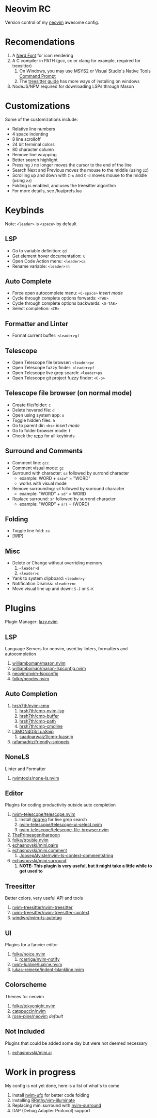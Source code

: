 # Neovim RC

Version control of my [neovim](https://neovim.io/) awesome config.

# Recomendations

1. A [Nerd Font](https://www.nerdfonts.com) for icon rendering
2. A C compiler in PATH (gcc, cc or clang for example, required for treesitter)
   1. On Windows, you may use [MSYS2](https://www.freecodecamp.org/news/how-to-install-c-and-cpp-compiler-on-windows/)
      or [Visual Studio's Native Tools Command Prompt](https://learn.microsoft.com/en-us/cpp/build/building-on-the-command-line?view=msvc-170)
   2. The [treesitter guide](https://github.com/nvim-treesitter/nvim-treesitter/wiki/Windows-support) has more ways of installing on windows
3. NodeJS/NPM required for downloading LSPs through Mason

# Customizations

Some of the customizations include:

- Relative line numbers
- 4 space indenting
- 8 line scrolloff
- 24 bit terminal colors
- 80 character column
- Remove line wrapping
- Better search highlight
- Pressing `J` no longer moves the cursor to the end of the line
- Search Next and Previous moves the mouse to the middle (using `zz`)
- Scrolling up and down with `C-u` and `C-d` moves mouse to the middle (using `zz`)
- Folding is enabled, and uses the treesitter algorithm
- For more details, see /lua/prefs.lua

# Keybinds

Note: `<leader>` is `<space>` by default

## LSP

- Go to variable definition: `gd`
- Get element hover documentation: `K`
- Open Code Action menu: `<leader>ca`
- Rename variable: `<leader>rn`

## Auto Complete

- Force open autocomplete menu: `<C-space>` _insert mode_
- Cycle through complete options forwards: `<TAB>`
- Cycle through complete options backwards: `<S-TAB>`
- Select completion: `<CR>`

## Formatter and Linter

- Format current buffer: `<leader>gf`

## Telescope

- Open Telescope file browser: `<leader>pv`
- Open Telescope fuzzy finder: `<leader>pf`
- Open Telescope live grep search: `<leader>ps`
- Open Telescope git project fuzzy finder: `<C-p>`

## Telescope file browser (on normal mode)

- Create file/folder: `c`
- Delete hovered file: `d`
- Open using system app: `o`
- Toggle hidden files: `h`
- Go to parent dir: `<bs>` _insert mode_
- Go to folder browser mode: `f`
- Check the [repo](https://github.com/nvim-telescope/telescope-file-browser.nvim) for all keybinds

## Surround and Comments

- Comment line: `gcc`
- Comment visual mode: `gc`
- Surround with character: `sa` followed by surrond character
  - example: WORD + `saiw"` = "WORD"
  - works with visual mode
- Remove surrounding: `sd` followed by surround character
  - example: "WORD" + `sd"` = WORD
- Replace surround: `sr` followed by surrond character
  - example: "WORD" + `sr(` = (WORD)

## Folding

- Toggle line fold: `za`
- \[WIP]

## Misc

- Delete or Change without overriding memory
  1.  `<leader>d`
  2.  `<leader>c`
- Yank to system clipboard: `<leader>y`
- Notification Dismiss: `<leader>nc`
- Move visual line up and down: `S-J` or `S-K`

# Plugins

Plugin Manager: [lazy.nvim](https://github.com/folke/lazy.nvim)

## LSP

Language Servers for neovim, used by linters, formatters and autocompletion

1. [williamboman/mason.nvim](https://github.com/williamboman/mason.nvim)
2. [williamboman/mason-lspconfig.nvim](https://github.com/williamboman/mason-lspconfig.nvim)
3. [neovim/nvim-lspconfig](https://github.com/neovim/nvim-lspconfig)
4. [folke/neodev.nvim](https://github.com/folke/neodev.nvim)

## Auto Completion

1. [hrsh7th/nvim-cmp](https://github.com/hrsh7th/nvim-cmp)
   1. [hrsh7th/cmp-nvim-lsp](https://github.com/hrsh7th/cmp-nvim-lsp)
   2. [hrsh7th/cmp-buffer](https://github.com/hrsh7th/cmp-buffer)
   3. [hrsh7th/cmp-path](https://github.com/hrsh7th/cmp-path)
   4. [hrsh7th/cmp-cmdline](https://github.com/hrsh7th/cmp-cmdline)
2. [L3MON4D3/LuaSnip](https://github.com/L3MON4D3/LuaSnip)
   1. [saadparwaiz1/cmp-luasnip](https://github.com/saadparwaiz1/cmp_luasnip)
3. [rafamadriz/friendly-snippets](https://github.com/rafamadriz/friendly-snippets)

## NoneLS

Linter and Formatter

1. [nvimtools/none-ls.nvim](https://github.com/nvimtools/none-ls.nvim)

## Editor

Plugins for coding productivity outside auto completion

1. [nvim-telescope/telescope.nvim](https://github.com/nvim-telescope/telescope.nvim)
   1. Install [ripgrep](https://github.com/BurntSushi/ripgrep) for live grep search
   2. [nvim-telescope/telescope-ui-select.nvim](https://github.com/nvim-telescope/telescope-ui-select.nvim)
   3. [nvim-telescope/telescope-file-browser.nvim](https://github.com/nvim-telescope/telescope-file-browser.nvim)
2. [ThePrimeagen/harpoon](https://github.com/ThePrimeagen/harpoon/tree/harpoon2)
3. [folke/trouble.nvim](https://github.com/folke/trouble.nvim)
4. [echasnovski/mini.pairs](https://github.com/echasnovski/mini.pairs)
5. [echasnovski/mini.comment](https://github.com/echasnovski/mini.comment)
   1. [JoosepAlviste/nvim-ts-context-commentstring](https://github.com/JoosepAlviste/nvim-ts-context-commentstring)
6. [echasnovski/mini.surround](https://github.com/echasnovski/mini.surround)
   1. **NOTE: This plugin is very useful, but it might take a little while to get used to**

## Treesitter

Better colors, very useful API and tools

1. [nvim-treesitter/nvim-treesitter](https://github.com/nvim-treesitter/nvim-treesitter)
2. [nvim-treesitter/nvim-treesitter-context](https://github.com/nvim-treesitter/nvim-treesitter-context)
3. [windwp/nvim-ts-autotag](https://github.com/windwp/nvim-ts-autotag)

## UI

Plugins for a fancier editor

1. [folke/noice.nvim](https://github.com/folke/noice.nvim)
   1. [rcarriga/nvim-notify](https://github.com/rcarriga/nvim-notify)
2. [nvim-lualine/lualine.nvim](https://github.com/nvim-lualine/lualine.nvim)
3. [lukas-reineke/indent-blankline.nvim](https://github.com/lukas-reineke/indent-blankline.nvim)

## Colorscheme

Themes for neovim

1. [folke/tokyonight.nvim](https://github.com/folke/tokyonight.nvim)
2. [catppuccin/nvim](https://github.com/catppuccin/nvim)
3. [rose-pine/neovim](https://github.com/rose-pine/neovim) _default_

## Not Included

Plugins that could be added some day but were not deemed necessary

1. [echasnovski/mini.ai](https://github.com/echasnovski/mini.ai)

# Work in progress

My config is not yet done, here is a list of what's to come

1. Install [nvim-ufo](https://github.com/kevinhwang91/nvim-ufo) for better code folding
2. Installing [RRethy/vim-illuminate](https://github.com/RRethy/vim-illuminate)
3. Replacing mini.surround with [nvim-surround](https://github.com/kylechui/nvim-surround)
4. DAP (Debug Adapter Protocol) support
